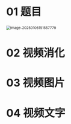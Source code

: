 # 01 题目

<img src="https://cvp.oss-cn-shanghai.aliyuncs.com/202501061515820.png" alt="image-20250106151557779" style="zoom: 67%;" />



# 02 视频消化





# 03 视频图片



# 04 视频文字

